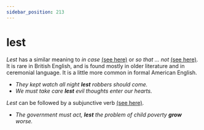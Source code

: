 ```yaml
---
sidebar_position: 213
---
```


# lest

*Lest* has a similar meaning to *in case* [(see here)](./../../grammar/if/in-case-and-if) or *so that … not* [(see here)](./so-that-and-in-order-that). It is rare in British English, and is found mostly in older literature and in ceremonial language. It is a little more common in formal American English.

- *They kept watch all night **lest** robbers should come.*
- *We must take care **lest** evil thoughts enter our hearts.*

*Lest* can be followed by a subjunctive verb [(see here)](./../../grammar/conjunctions-sentences-and-clauses/subjunctive-that-she-go-that-they-be-if-i-were-etc).

- *The government must act, **lest** the problem of child poverty **grow** worse.*
